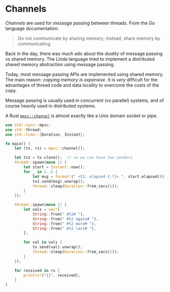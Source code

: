 # Channels

_Channels_ are used for _message passing_ between threads.
From the Go language documentation:

> Do not communicate by sharing memory; instead, share memory by communicating.

Back in the day, there was much ado about the _duality_ of message passing vs
shared memory. The Linda language tried to implement a distributed shared memory
abstraction using message passing.

Today, most message passing APIs are implemented using shared memory. The main
reason: *copying memory is expensive*. It is _very_ difficult for the advantages
of thread code and data locality to overcome the costs of the copy.

Message passing is usually used in concurrent (vs parallel) systems, and of
course heavily used in distributed systems.

A Rust [`mpsc::channel`](https://doc.rust-lang.org/std/sync/mpsc/fn.channel.html) is almost exactly like a Unix domain socket or pipe.

```rust
use std::sync::mpsc;
use std::thread;
use std::time::{Duration, Instant};

fn main() {
    let (tx, rx) = mpsc::channel();

    let tx1 = tx.clone();  // so we can have two senders
    thread::spawn(move || {
        let start = Instant::now();
        for _ in 1..5 {
            let msg = format!(" <t1: elapsed {:?}> ", start.elapsed());
            tx1.send(msg).unwrap();
            thread::sleep(Duration::from_secs(1));
        }
    });

    thread::spawn(move || {
        let vals = vec![
            String::from(" #t2# "),
            String::from(" #t2 again# "),
            String::from(" #t2 more# "),
            String::from(" #t2 last# "),
        ];

        for val in vals {
            tx.send(val).unwrap();
            thread::sleep(Duration::from_secs(1));
        }
    });

    for received in rx {
        println!("{}", received);
    }
}
```
